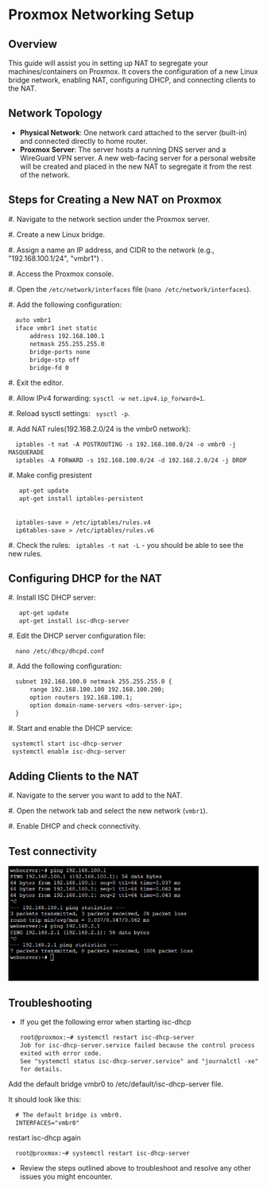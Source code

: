 Proxmox Networking Setup
========================

Overview
--------
This guide will assist you in setting up NAT to segregate your machines/containers on Proxmox. It covers the configuration of a new Linux bridge network, enabling NAT, configuring DHCP, and connecting clients to the NAT.

Network Topology
----------------
- **Physical Network**: One network card attached to the server (built-in) and connected directly to home router.
- **Proxmox Server**: The server hosts a running DNS server and a WireGuard VPN server. A new web-facing server for a personal website will be created and placed in the new NAT to segregate it from the rest of the network.

Steps for Creating a New NAT on Proxmox
----------------------------------------
#. Navigate to the network section under the Proxmox server.

#. Create a new Linux bridge.

#. Assign a name an IP address, and CIDR to the network (e.g., "192.168.100.1/24", "vmbr1") .

#. Access the Proxmox console.

#. Open the ``/etc/network/interfaces`` file (``nano /etc/network/interfaces``).

#. Add the following configuration:



      auto vmbr1
      iface vmbr1 inet static
          address 192.168.100.1
          netmask 255.255.255.0
          bridge-ports none
          bridge-stp off
          bridge-fd 0

#. Exit the editor.

#. Allow IPv4 forwarding: ``sysctl -w net.ipv4.ip_forward=1``.

#. Reload sysctl settings: `` sysctl -p``.

#. Add NAT rules(192.168.2.0/24 is the vmbr0 network):



      iptables -t nat -A POSTROUTING -s 192.168.100.0/24 -o vmbr0 -j MASQUERADE
      iptables -A FORWARD -s 192.168.100.0/24 -d 192.168.2.0/24 -j DROP
      

#. Make config presistent

       apt-get update
       apt-get install iptables-persistent


      iptables-save > /etc/iptables/rules.v4
      ip6tables-save > /etc/iptables/rules.v6

#. Check the rules: `` iptables -t nat -L`` - you should be able to see the new rules.

Configuring DHCP for the NAT
-----------------------------
#. Install ISC DHCP server:



       apt-get update
       apt-get install isc-dhcp-server

    

#. Edit the DHCP server configuration file:



      nano /etc/dhcp/dhcpd.conf

#. Add the following configuration:



      subnet 192.168.100.0 netmask 255.255.255.0 {
          range 192.168.100.100 192.168.100.200;
          option routers 192.168.100.1;
          option domain-name-servers <dns-server-ip>;
      }


#. Start and enable the DHCP service:
    
     systemctl start isc-dhcp-server
     systemctl enable isc-dhcp-server
    

Adding Clients to the NAT
-------------------------
#. Navigate to the server you want to add to the NAT.

#. Open the network tab and select the new network (``vmbr1``).

#. Enable DHCP and check connectivity.



Test connectivity
-------------------------

![alt text](screenshots/image1.png)

Troubleshooting
---------------
- If you get the following error when starting isc-dhcp

      
      root@proxmox:~# systemctl restart isc-dhcp-server
      Job for isc-dhcp-server.service failed because the control process exited with error code.
      See "systemctl status isc-dhcp-server.service" and "journalctl -xe" for details.

      

Add the default bridge vmbr0 to  /etc/default/isc-dhcp-server file.

It should look like this:

      # The default bridge is vmbr0.
      INTERFACES="vmbr0"


restart isc-dhcp again

      root@proxmox:~# systemctl restart isc-dhcp-server





- Review the steps outlined above to troubleshoot and resolve any other issues you might encounter.

